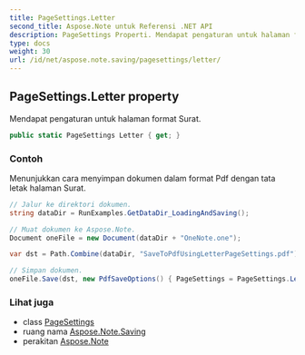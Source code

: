 ```yaml
---
title: PageSettings.Letter
second_title: Aspose.Note untuk Referensi .NET API
description: PageSettings Properti. Mendapat pengaturan untuk halaman format Surat.
type: docs
weight: 30
url: /id/net/aspose.note.saving/pagesettings/letter/
---
```

## PageSettings.Letter property

Mendapat pengaturan untuk halaman format Surat.

```csharp
public static PageSettings Letter { get; }
```

### Contoh

Menunjukkan cara menyimpan dokumen dalam format Pdf dengan tata letak halaman Surat.

```csharp
// Jalur ke direktori dokumen.
string dataDir = RunExamples.GetDataDir_LoadingAndSaving();

// Muat dokumen ke Aspose.Note.
Document oneFile = new Document(dataDir + "OneNote.one");

var dst = Path.Combine(dataDir, "SaveToPdfUsingLetterPageSettings.pdf");

// Simpan dokumen.
oneFile.Save(dst, new PdfSaveOptions() { PageSettings = PageSettings.Letter });
```

### Lihat juga

* class [PageSettings](../)
* ruang nama [Aspose.Note.Saving](../../pagesettings/)
* perakitan [Aspose.Note](../../../)


